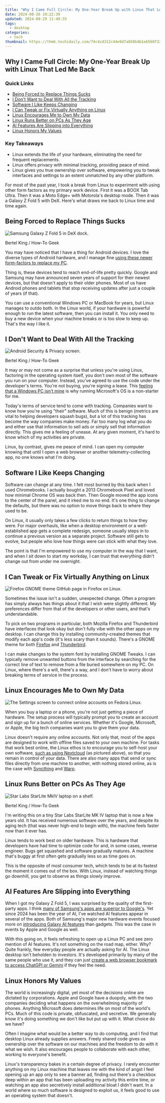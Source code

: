 ```yaml
---
title: "Why I Came Full Circle: My One-Year Break Up with Linux That Led Me Back"
date: 2024-08-26 19:22:39
updated: 2024-08-29 11:40:33
tags:
  - desktop
categories:
  - tech
thumbnail: https://thmb.techidaily.com/74c4cd312c44e9d7a650b4b1e65607327faaab90ddae10542e8aa119bd17d4c0.jpg
---
```


## Why I Came Full Circle: My One-Year Break Up with Linux That Led Me Back

### Quick Links

* [Being Forced to Replace Things Sucks](https://win-answers.techidaily.com/outriders-and-the-triumph-over-low-frames-per-second-dilemma/)
* [I Don't Want to Deal With All the Tracking](https://program-issues.techidaily.com/optimize-your-fortnite-warzone-experience-eliminating-stutters-and-enhancing-fps/)
* [Software I Like Keeps Changing](https://youtube-stream.techidaily.com/navigating-through-paid-product-evaluations-online-for-2024/)
* [I Can Tweak or Fix Virtually Anything on Linux](https://youtube-webster.techidaily.com/park-sponsorships-a-guide-to-easy-fundraising-for-budget-channels/)
* [Linux Encourages Me to Own My Data](https://snapchat-videos.techidaily.com/new-flipboard-celebs-snapchat-reels-for-2024/)
* [Linux Runs Better on PCs As They Age](https://fake-location.techidaily.com/what-is-fake-gps-location-pro-and-is-it-good-on-itel-p40-drfone-by-drfone-virtual-android/)
* [AI Features Are Slipping into Everything](https://extra-hints.techidaily.com/10-key-tips-on-how-to-design-podcast-cover-art/)
* [Linux Honors My Values](https://youtube-sure.techidaily.com/024-approved-ideal-history-streams-the-10-premier-channels-for-students-study/)

### Key Takeaways

* Linux extends the life of your hardware, eliminating the need for frequent replacements.
* Linux offers privacy with minimal tracking, providing peace of mind.
* Linux gives you true ownership over software, empowering you to tweak interfaces and settings to an extent unmatched by any other platform.

 For most of the past year, I took a break from Linux to experiment with using other form factors as my primary work device. First it was a BOOX Tab Ultra. Then it was a Moto Edge+ with Motorola's desktop mode. Then it was a Galaxy Z Fold 5 with DeX. Here's what draws me back to Linux time and time again.

##  Being Forced to Replace Things Sucks

![Samsung Galaxy Z Fold 5 in DeX dock.](https://static1.howtogeekimages.com/wordpress/wp-content/uploads/2024/03/samsung-galaxy-z-fold-5-dex-dock-1.jpg) 

Bertel King / How-To Geek

 You may have noticed that I have a thing for Android devices. I love the diverse types of Android hardware, and I manage fine [using these newer form-factors to replace my PC](https://youtube-sure.techidaily.com/into-the-world-of-chroma-keying-youtubes-guide-to-green-screens-for-2024/).

 Thing is, these devices tend to reach end-of-life pretty quickly. Google and Samsung may have announced seven years of support for their newest devices, but that doesn't apply to their older phones. Most of us have Android phones and tablets that stop receiving updates after just a couple of years (if that).

 You can use a conventional Windows PC or MacBook for years, but Linux manages to outdo both. In the Linux world, if your hardware is powerful enough to run the latest software, then you can install it. You only need to buy a new device when your machine breaks or is too slow to keep up. That's the way I like it.

##  I Don't Want to Deal With All the Tracking

![Android Security & Privacy screen.](https://static1.howtogeekimages.com/wordpress/wp-content/uploads/2024/03/android-security-privacy.jpg) 

Bertel King / How-To Geek

 It may or may not come as a surprise that unless you're using Linux, factoring in the operating system itself, you don't own most of the software you run on your computer. Instead, you've agreed to use the code under the developer's terms. You're not buying, you're signing a lease. This [feeling that a Windows PC isn't mine](https://some-approaches.techidaily.com/2024-approved-the-artisans-handbook-to-photomontage-creation/) is why running Microsoft's OS is a non-starter for me.

 Today's terms of service tend to come with tracking. Companies want to know how you're using "their" software. Much of this is benign (metrics are vital to helping developers squash bugs), but a lot of this tracking has become the way companies make money. Far too many log what you do and either use that information to sell ads or simply sell that information directly. This gives me a feeling of unease. At any given moment, it's hard to know which of my activities are private.

 Linux, by contrast, gives me peace of mind. I can open my computer knowing that until I open a web browser or another telemetry-collecting app, no one knows what I'm doing.

##  Software I Like Keeps Changing

 Software can change at any time. I felt most burned by this back when I used Chromebooks. I actually bought a 2013 Chromebook Pixel and loved how minimal Chrome OS was back then. Then Google moved the app icons to the center of the panel, and it irked me to no end. It's one thing to change the defaults, but there was no option to move things back to where they used to be.

 On Linux, it usually only takes a few clicks to return things to how they were. For major overhauls, like when a desktop environment or a well-established app gets a complete redesign, someone usually steps in to continue a previous version as a separate project. Software still gets to evolve, but people who love how things were can stick with what they love.

 The point is that I'm empowered to use my computer in the way that I want, and when I sit down to start my workday, I can trust that everything didn't change out from under me overnight.

##  I Can Tweak or Fix Virtually Anything on Linux

![Firefox GNOME theme GitHub page in Firefox on Linux.](https://static1.howtogeekimages.com/wordpress/wp-content/uploads/2024/07/screenshot-from-2024-07-31-14-30-27.png) 

 Sometimes the issue isn't a sudden, unexpected change. Often a program has simply always has things about it that I wish were slightly different. My preferences differ from that of the developers or other users, and that's understandable.

 To pick on two programs in particular, both Mozilla Firefox and Thunderbird have interfaces that look okay but don't fully vibe with the other apps on my desktop. I can change this by installing community-created themes that modify each app's code (it's less scary than it sounds). There's a GNOME theme for both [Firefox](https://github.com/rafaelmardojai/firefox-gnome-theme) and [Thunderbird](https://github.com/rafaelmardojai/thunderbird-gnome-theme).

 I can make changes to the system font by installing GNOME Tweaks. I can typically remove unwanted buttons from the interface by searching for the correct line of text to remove from a file buried somewhere on my PC. On Linux, where there's a will, there's a way, and I don't have to worry about breaking terms of service in the process.

##  Linux Encourages Me to Own My Data

![The Settings screen to connect online accounts on Fedora Linux.](https://static1.howtogeekimages.com/wordpress/wp-content/uploads/2024/07/screenshot-from-2024-07-31-15-13-15.png) 

 When you buy a laptop or a phone, you're not just getting a piece of hardware. The setup process will typically prompt you to create an account and sign up for a bunch of online services. Whether it's Google, Microsoft, or Apple, the big tech companies want you to give them your data.

 Linux doesn't require any online accounts. Not only that, most of the apps are designed to work with offline files saved to your own machine. For tasks that work best online, the Linux ethos is to encourage you to self-host your own software, [such as using Nextcloud](https://fox-http.techidaily.com/apex-artistry-best-portable-machines-for-uhd-filmmaking-for-2024/) (as pictured above), so that you remain in control of your data. There are also many apps that send or sync files directly from one machine to another, with nothing stored online, as is the case with [Syncthing](https://flathub.org/apps/me.kozec.syncthingtk) and [Warp](https://flathub.org/apps/app.drey.Warp).

##  Linux Runs Better on PCs As They Age

![Star Labs StarLite MkIV laptop on a shelf.](https://static1.howtogeekimages.com/wordpress/wp-content/uploads/wm/2024/07/1000085879.jpg) 

Bertel King / How-To Geek

 I'm writing this on a tiny Star Labs StarLite MK IV laptop that is now a few years old. It has received numerous software over the years, and despite its aging tech (that was never high-end to begin with), the machine feels faster now than it ever has.

 Linux tends to work best on older hardware. This is hardware that developers have had time to optimize code for and, in some cases, reverse engineer. Bugs get squashed and software gradually matures. A machine that's buggy at first often gets gradually less so as time goes on.

 This is the opposite of most consumer tech, which tends to be at its fastest the moment it comes out of the box. With Linux, instead of watching things go downhill, you get to observe as things slowly improve.

##  AI Features Are Slipping into Everything

 When I got my Galaxy Z Fold 5, I was surprised by the quality of the first-party apps. I think [many of Samsung's apps are superior to Google's](https://extra-hints.techidaily.com/new-an-examination-of-photoshops-anti-shake-capabilities/). Yet since 2024 has been the year of AI, I've watched AI features appear in several of the apps. Both of Samsung's major new hardware events focused more on [introducing Galaxy AI features](https://instagram-video-recordings.techidaily.com/updated-2024-approved-elevate-your-content-game-with-these-instagram-story-tips/) than gadgets. This was the case in events by Apple and Google as well.

 With this going on, it feels refreshing to open up a Linux PC and see zero mention of AI features. It's not something on the road map, either. Why? Quite frankly, few everyday people are actually asking for AI. The Linux desktop isn't beholden to investors. It's developed primarily by many of the same people who use it, and they can just [create a web browser bookmark to access ChatGPI or Gemini](https://win-solutions.techidaily.com/how-to-resolve-non-responsive-battlenet-launcher-on-windows-pcs/) if they feel the need.

##  Linux Honors My Values

 The world is increasingly digital, yet most of the decisions online are dictated by corporations. Apple and Google have a duopoly, with the two companies deciding what happens on the overwhelming majority of phones. Anything Microsoft does determines life on most of the world's PCs. Much of this code is private, obfuscated, and secretive. We generally know it's doing something we don't like but put up with it. What choice do we have?

 Often I imagine what would be a better way to do computing, and I find that desktop Linux already supplies answers. Freely shared code gives us ownership over the software on our machines and the freedom to do with it what we wish. It also encourages people to collaborate with each other, working to everyone's benefit.

 Linux's transparency bakes in a certain degree of privacy. I rarely encounter anything on my Linux machine that leaves me with the kind of angst I feel opening up an app only to see a banner ad, finding out there's a checkbox deep within an app that has been uploading my activity this entire time, or watching an app also secretively install additional bloat I didn't want. In a world where so much software is designed to exploit us, it feels good to use an operating system that doesn't.

<ins class="adsbygoogle"
     style="display:block"
     data-ad-format="autorelaxed"
     data-ad-client="ca-pub-7571918770474297"
     data-ad-slot="1223367746"></ins>



<ins class="adsbygoogle"
     style="display:block"
     data-ad-client="ca-pub-7571918770474297"
     data-ad-slot="8358498916"
     data-ad-format="auto"
     data-full-width-responsive="true"></ins>
